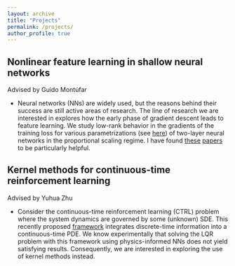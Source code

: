 ```yaml
---
layout: archive
title: "Projects"
permalink: /projects/
author_profile: true
---
```


## Nonlinear feature learning in shallow neural networks
Advised by Guido Montúfar
  * Neural networks (NNs) are widely used, but the reasons behind their success are still active areas of research. The line of research we are interested in explores how the early phase of gradient descent leads to feature learning. We study low-rank behavior in the gradients of the training loss for various parametrizations (see [here](https://arxiv.org/abs/2011.14522)) of two-layer neural networks in the proportional scaling regime. I have found [these](https://arxiv.org/abs/2205.01445) [papers](https://arxiv.org/abs/2510.01303) to be particularly helpful.

## Kernel methods for continuous-time reinforcement learning
Advised by Yuhua Zhu
  * Consider the continuous-time reinforcement learning (CTRL) problem where the system dynamics are governed by some (unknown) SDE. This recently proposed [framework](https://arxiv.org/abs/2506.05208) integrates discrete-time information into a continuous-time PDE. We know experimentally that solving the LQR problem with this framework using physics-informed NNs does not yield satisfying results. Consequently, we are interested in exploring the use of kernel methods instead.
